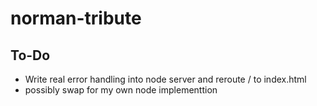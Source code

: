 # norman-tribute

## To-Do
* Write real error handling into node server and reroute / to index.html
* possibly swap for my own node implementtion